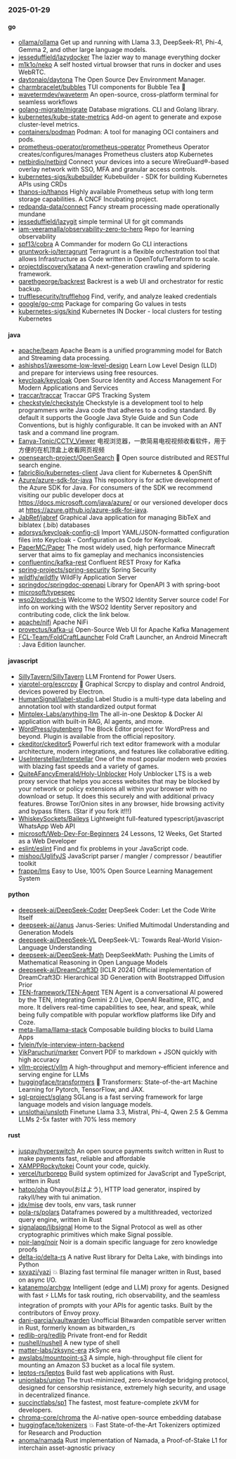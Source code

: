### 2025-01-29

#### go
* [ollama/ollama](https://github.com/ollama/ollama) Get up and running with Llama 3.3, DeepSeek-R1, Phi-4, Gemma 2, and other large language models.
* [jesseduffield/lazydocker](https://github.com/jesseduffield/lazydocker) The lazier way to manage everything docker
* [m1k1o/neko](https://github.com/m1k1o/neko) A self hosted virtual browser that runs in docker and uses WebRTC.
* [daytonaio/daytona](https://github.com/daytonaio/daytona) The Open Source Dev Environment Manager.
* [charmbracelet/bubbles](https://github.com/charmbracelet/bubbles) TUI components for Bubble Tea 🫧
* [wavetermdev/waveterm](https://github.com/wavetermdev/waveterm) An open-source, cross-platform terminal for seamless workflows
* [golang-migrate/migrate](https://github.com/golang-migrate/migrate) Database migrations. CLI and Golang library.
* [kubernetes/kube-state-metrics](https://github.com/kubernetes/kube-state-metrics) Add-on agent to generate and expose cluster-level metrics.
* [containers/podman](https://github.com/containers/podman) Podman: A tool for managing OCI containers and pods.
* [prometheus-operator/prometheus-operator](https://github.com/prometheus-operator/prometheus-operator) Prometheus Operator creates/configures/manages Prometheus clusters atop Kubernetes
* [netbirdio/netbird](https://github.com/netbirdio/netbird) Connect your devices into a secure WireGuard®-based overlay network with SSO, MFA and granular access controls.
* [kubernetes-sigs/kubebuilder](https://github.com/kubernetes-sigs/kubebuilder) Kubebuilder - SDK for building Kubernetes APIs using CRDs
* [thanos-io/thanos](https://github.com/thanos-io/thanos) Highly available Prometheus setup with long term storage capabilities. A CNCF Incubating project.
* [redpanda-data/connect](https://github.com/redpanda-data/connect) Fancy stream processing made operationally mundane
* [jesseduffield/lazygit](https://github.com/jesseduffield/lazygit) simple terminal UI for git commands
* [iam-veeramalla/observability-zero-to-hero](https://github.com/iam-veeramalla/observability-zero-to-hero) Repo for learning observability
* [spf13/cobra](https://github.com/spf13/cobra) A Commander for modern Go CLI interactions
* [gruntwork-io/terragrunt](https://github.com/gruntwork-io/terragrunt) Terragrunt is a flexible orchestration tool that allows Infrastructure as Code written in OpenTofu/Terraform to scale.
* [projectdiscovery/katana](https://github.com/projectdiscovery/katana) A next-generation crawling and spidering framework.
* [garethgeorge/backrest](https://github.com/garethgeorge/backrest) Backrest is a web UI and orchestrator for restic backup.
* [trufflesecurity/trufflehog](https://github.com/trufflesecurity/trufflehog) Find, verify, and analyze leaked credentials
* [google/go-cmp](https://github.com/google/go-cmp) Package for comparing Go values in tests
* [kubernetes-sigs/kind](https://github.com/kubernetes-sigs/kind) Kubernetes IN Docker - local clusters for testing Kubernetes

#### java
* [apache/beam](https://github.com/apache/beam) Apache Beam is a unified programming model for Batch and Streaming data processing.
* [ashishps1/awesome-low-level-design](https://github.com/ashishps1/awesome-low-level-design) Learn Low Level Design (LLD) and prepare for interviews using free resources.
* [keycloak/keycloak](https://github.com/keycloak/keycloak) Open Source Identity and Access Management For Modern Applications and Services
* [traccar/traccar](https://github.com/traccar/traccar) Traccar GPS Tracking System
* [checkstyle/checkstyle](https://github.com/checkstyle/checkstyle) Checkstyle is a development tool to help programmers write Java code that adheres to a coding standard. By default it supports the Google Java Style Guide and Sun Code Conventions, but is highly configurable. It can be invoked with an ANT task and a command line program.
* [Eanya-Tonic/CCTV_Viewer](https://github.com/Eanya-Tonic/CCTV_Viewer) 电视浏览器，一款简易电视视频收看软件，用于方便的在机顶盒上收看网页视频
* [opensearch-project/OpenSearch](https://github.com/opensearch-project/OpenSearch) 🔎 Open source distributed and RESTful search engine.
* [fabric8io/kubernetes-client](https://github.com/fabric8io/kubernetes-client) Java client for Kubernetes & OpenShift
* [Azure/azure-sdk-for-java](https://github.com/Azure/azure-sdk-for-java) This repository is for active development of the Azure SDK for Java. For consumers of the SDK we recommend visiting our public developer docs at https://docs.microsoft.com/java/azure/ or our versioned developer docs at https://azure.github.io/azure-sdk-for-java.
* [JabRef/jabref](https://github.com/JabRef/jabref) Graphical Java application for managing BibTeX and biblatex (.bib) databases
* [adorsys/keycloak-config-cli](https://github.com/adorsys/keycloak-config-cli) Import YAML/JSON-formatted configuration files into Keycloak - Configuration as Code for Keycloak.
* [PaperMC/Paper](https://github.com/PaperMC/Paper) The most widely used, high performance Minecraft server that aims to fix gameplay and mechanics inconsistencies
* [confluentinc/kafka-rest](https://github.com/confluentinc/kafka-rest) Confluent REST Proxy for Kafka
* [spring-projects/spring-security](https://github.com/spring-projects/spring-security) Spring Security
* [wildfly/wildfly](https://github.com/wildfly/wildfly) WildFly Application Server
* [springdoc/springdoc-openapi](https://github.com/springdoc/springdoc-openapi) Library for OpenAPI 3 with spring-boot
* [microsoft/typespec](https://github.com/microsoft/typespec)
* [wso2/product-is](https://github.com/wso2/product-is) Welcome to the WSO2 Identity Server source code! For info on working with the WSO2 Identity Server repository and contributing code, click the link below.
* [apache/nifi](https://github.com/apache/nifi) Apache NiFi
* [provectus/kafka-ui](https://github.com/provectus/kafka-ui) Open-Source Web UI for Apache Kafka Management
* [FCL-Team/FoldCraftLauncher](https://github.com/FCL-Team/FoldCraftLauncher) Fold Craft Launcher, an Android Minecraft : Java Edition launcher.

#### javascript
* [SillyTavern/SillyTavern](https://github.com/SillyTavern/SillyTavern) LLM Frontend for Power Users.
* [viarotel-org/escrcpy](https://github.com/viarotel-org/escrcpy) 📱 Graphical Scrcpy to display and control Android, devices powered by Electron.
* [HumanSignal/label-studio](https://github.com/HumanSignal/label-studio) Label Studio is a multi-type data labeling and annotation tool with standardized output format
* [Mintplex-Labs/anything-llm](https://github.com/Mintplex-Labs/anything-llm) The all-in-one Desktop & Docker AI application with built-in RAG, AI agents, and more.
* [WordPress/gutenberg](https://github.com/WordPress/gutenberg) The Block Editor project for WordPress and beyond. Plugin is available from the official repository.
* [ckeditor/ckeditor5](https://github.com/ckeditor/ckeditor5) Powerful rich text editor framework with a modular architecture, modern integrations, and features like collaborative editing.
* [UseInterstellar/Interstellar](https://github.com/UseInterstellar/Interstellar) One of the most popular modern web proxies with blazing fast speeds and a variety of games.
* [QuiteAFancyEmerald/Holy-Unblocker](https://github.com/QuiteAFancyEmerald/Holy-Unblocker) Holy Unblocker LTS is a web proxy service that helps you access websites that may be blocked by your network or policy extensions all within your browser with no download or setup. It does this securely and with additional privacy features. Browse Tor/Onion sites in any browser, hide browsing activity and bypass filters. (Star if you fork it!!!)
* [WhiskeySockets/Baileys](https://github.com/WhiskeySockets/Baileys) Lightweight full-featured typescript/javascript WhatsApp Web API
* [microsoft/Web-Dev-For-Beginners](https://github.com/microsoft/Web-Dev-For-Beginners) 24 Lessons, 12 Weeks, Get Started as a Web Developer
* [eslint/eslint](https://github.com/eslint/eslint) Find and fix problems in your JavaScript code.
* [mishoo/UglifyJS](https://github.com/mishoo/UglifyJS) JavaScript parser / mangler / compressor / beautifier toolkit
* [frappe/lms](https://github.com/frappe/lms) Easy to Use, 100% Open Source Learning Management System

#### python
* [deepseek-ai/DeepSeek-Coder](https://github.com/deepseek-ai/DeepSeek-Coder) DeepSeek Coder: Let the Code Write Itself
* [deepseek-ai/Janus](https://github.com/deepseek-ai/Janus) Janus-Series: Unified Multimodal Understanding and Generation Models
* [deepseek-ai/DeepSeek-VL](https://github.com/deepseek-ai/DeepSeek-VL) DeepSeek-VL: Towards Real-World Vision-Language Understanding
* [deepseek-ai/DeepSeek-Math](https://github.com/deepseek-ai/DeepSeek-Math) DeepSeekMath: Pushing the Limits of Mathematical Reasoning in Open Language Models
* [deepseek-ai/DreamCraft3D](https://github.com/deepseek-ai/DreamCraft3D) [ICLR 2024] Official implementation of DreamCraft3D: Hierarchical 3D Generation with Bootstrapped Diffusion Prior
* [TEN-framework/TEN-Agent](https://github.com/TEN-framework/TEN-Agent) TEN Agent is a conversational AI powered by the TEN, integrating Gemini 2.0 Live, OpenAI Realtime, RTC, and more. It delivers real-time capabilities to see, hear, and speak, while being fully compatible with popular workflow platforms like Dify and Coze.
* [meta-llama/llama-stack](https://github.com/meta-llama/llama-stack) Composable building blocks to build Llama Apps
* [fylein/fyle-interview-intern-backend](https://github.com/fylein/fyle-interview-intern-backend)
* [VikParuchuri/marker](https://github.com/VikParuchuri/marker) Convert PDF to markdown + JSON quickly with high accuracy
* [vllm-project/vllm](https://github.com/vllm-project/vllm) A high-throughput and memory-efficient inference and serving engine for LLMs
* [huggingface/transformers](https://github.com/huggingface/transformers) 🤗 Transformers: State-of-the-art Machine Learning for Pytorch, TensorFlow, and JAX.
* [sgl-project/sglang](https://github.com/sgl-project/sglang) SGLang is a fast serving framework for large language models and vision language models.
* [unslothai/unsloth](https://github.com/unslothai/unsloth) Finetune Llama 3.3, Mistral, Phi-4, Qwen 2.5 & Gemma LLMs 2-5x faster with 70% less memory

#### rust
* [juspay/hyperswitch](https://github.com/juspay/hyperswitch) An open source payments switch written in Rust to make payments fast, reliable and affordable
* [XAMPPRocky/tokei](https://github.com/XAMPPRocky/tokei) Count your code, quickly.
* [vercel/turborepo](https://github.com/vercel/turborepo) Build system optimized for JavaScript and TypeScript, written in Rust
* [hatoo/oha](https://github.com/hatoo/oha) Ohayou(おはよう), HTTP load generator, inspired by rakyll/hey with tui animation.
* [jdx/mise](https://github.com/jdx/mise) dev tools, env vars, task runner
* [pola-rs/polars](https://github.com/pola-rs/polars) Dataframes powered by a multithreaded, vectorized query engine, written in Rust
* [signalapp/libsignal](https://github.com/signalapp/libsignal) Home to the Signal Protocol as well as other cryptographic primitives which make Signal possible.
* [noir-lang/noir](https://github.com/noir-lang/noir) Noir is a domain specific language for zero knowledge proofs
* [delta-io/delta-rs](https://github.com/delta-io/delta-rs) A native Rust library for Delta Lake, with bindings into Python
* [sxyazi/yazi](https://github.com/sxyazi/yazi) 💥 Blazing fast terminal file manager written in Rust, based on async I/O.
* [katanemo/archgw](https://github.com/katanemo/archgw) Intelligent (edge and LLM) proxy for agents. Designed with fast ⚡️ LLMs for task routing, rich observability, and the seamless integration of prompts with your APIs for agentic tasks. Built by the contributors of Envoy proxy.
* [dani-garcia/vaultwarden](https://github.com/dani-garcia/vaultwarden) Unofficial Bitwarden compatible server written in Rust, formerly known as bitwarden_rs
* [redlib-org/redlib](https://github.com/redlib-org/redlib) Private front-end for Reddit
* [nushell/nushell](https://github.com/nushell/nushell) A new type of shell
* [matter-labs/zksync-era](https://github.com/matter-labs/zksync-era) zkSync era
* [awslabs/mountpoint-s3](https://github.com/awslabs/mountpoint-s3) A simple, high-throughput file client for mounting an Amazon S3 bucket as a local file system.
* [leptos-rs/leptos](https://github.com/leptos-rs/leptos) Build fast web applications with Rust.
* [unionlabs/union](https://github.com/unionlabs/union) The trust-minimized, zero-knowledge bridging protocol, designed for censorship resistance, extremely high security, and usage in decentralized finance.
* [succinctlabs/sp1](https://github.com/succinctlabs/sp1) The fastest, most feature-complete zkVM for developers.
* [chroma-core/chroma](https://github.com/chroma-core/chroma) the AI-native open-source embedding database
* [huggingface/tokenizers](https://github.com/huggingface/tokenizers) 💥 Fast State-of-the-Art Tokenizers optimized for Research and Production
* [anoma/namada](https://github.com/anoma/namada) Rust implementation of Namada, a Proof-of-Stake L1 for interchain asset-agnostic privacy
